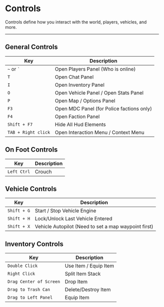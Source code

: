# Controls
Controls define how you interact with the world, players, vehicles, and more.

---

## General Controls
| Key  | Description |
| - | - |
| `~` or `` ` `` | Open Players Panel (Who is online)
| `T`  | Open Chat Panel
| `I`  | Open Inventory Panel
| `O`  | Open Vehicle Panel / Open Stats Panel
| `P`  | Open Map / Options Panel
| `F3` | Open MDC Panel (for Police factions only)
| `F4` | Open Faction Panel
| `Shift + F7` | Hide All Hud Elements
| `TAB + Right click`| Open Interaction Menu / Context Menu


## On Foot Controls
| Key | Description |
| - | - |
| `Left Ctrl` | Crouch


## Vehicle Controls
| Key | Description |
| - | - |
| `Shift + G` | Start / Stop Vehicle Engine
| `Shift + H` | Lock/Unlock Last Vehicle Entered
| `Shift + X` | Vehicle Autopilot (Need to set a map waypoint first)


## Inventory Controls
| Key | Description |
| - | - |
| `Double Click` | Use Item / Equip Item
| `Right Click` | Split Item Stack
| `Drag Center of Screen` | Drop Item
| `Drag to Trash Can` | Delete/Destroy Item
| `Drag to Left Panel` | Equip Item

